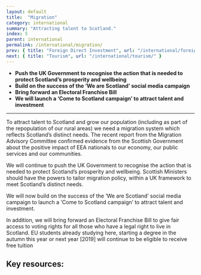 ```yaml
---
layout: default
title:  "Migration"
category: international
summary: "Attracting talent to Scotland."
index: 5
parent: international
permalink: /international/migration/
prev: { title: "Foreign Direct Investment", url: "/international/foreign-direct-investment/" }
next: { title: "Tourism", url: "/international/tourism/" }
---
```


* **Push the UK Government to recognise the action that is needed to protect Scotland’s prosperity and wellbeing** 
* **Build on the success of the ‘We are Scotland’ social media campaign**
* **Bring forward an Electoral Franchise Bill**
* **We will launch a ‘Come to Scotland campaign’ to attract talent and investment**

<hr>

To attract talent to Scotland and grow our population (including as part of the repopulation of our rural areas) we need a migration system which reflects Scotland’s distinct needs. The recent report from the Migration Advisory Committee confirmed evidence from the Scottish Government about the positive impact of EEA nationals to our economy, our public services and our communities. 

We will continue to push the UK Government to recognise the action that is needed to protect Scotland’s prosperity and wellbeing. Scottish Ministers should have the powers to tailor migration policy, within a UK framework to meet Scotland’s distinct needs.

We will now build on the success of the ‘We are Scotland’ social media campaign to launch a ‘Come to Scotland campaign’ to attract talent and investment.

In addition, we will bring forward an Electoral Franchise Bill to give fair access to voting rights for all those who have a legal right to live in Scotland. EU students already studying here, starting a degree in the autumn this year or next year [2019] will continue to be eligible to receive free tuition


## Key resources: 


